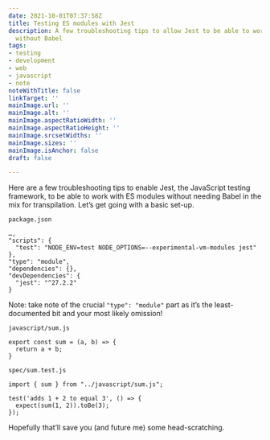 ```yaml
---
date: 2021-10-01T07:37:58Z
title: Testing ES modules with Jest
description: A few troubleshooting tips to allow Jest to be able to work with ES modules
  without Babel
tags:
- testing
- development
- web
- javascript
- note
noteWithTitle: false
linkTarget: ''
mainImage.url: ''
mainImage.alt: ''
mainImage.aspectRatioWidth: ''
mainImage.aspectRatioHeight: ''
mainImage.srcsetWidths: ''
mainImage.sizes: ''
mainImage.isAnchor: false
draft: false

---
```

Here are a few troubleshooting tips to enable Jest, the JavaScript testing framework, to be able to work with ES modules without needing Babel in the mix for transpilation. Let’s get going with a basic set-up.

`package.json`

    …,
    "scripts": {
      "test": "NODE_ENV=test NODE_OPTIONS=--experimental-vm-modules jest"
    },
    "type": "module",
    "dependencies": {},
    "devDependencies": {
      "jest": "^27.2.2"
    }

Note: take note of the crucial `"type": "module"` part as it’s the least-documented bit and your most likely omission!

`javascript/sum.js`

    export const sum = (a, b) => {
      return a + b;
    }

`spec/sum.test.js`

    import { sum } from "../javascript/sum.js";
    
    test('adds 1 + 2 to equal 3', () => {
      expect(sum(1, 2)).toBe(3);
    });

Hopefully that’ll save you (and future me) some head-scratching.
